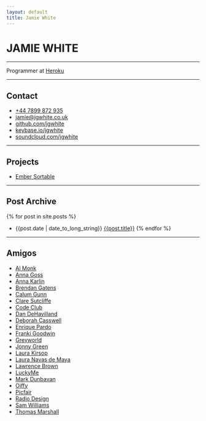 ```yaml
---
layout: default
title: Jamie White
---
```


# JAMIE WHITE

---

Programmer at [Heroku](https://heroku.com)

---

## Contact

* [+44 7899 872 935](tel:+447899872935)
* [jamie@jgwhite.co.uk](mailto:jamie@jgwhite.co.uk)
* [github.com/jgwhite](https://github.com/jgwhite)
* [keybase.io/jgwhite](https://keybase.io/jgwhite)
* [soundcloud.com/jgwhite](http://soundcloud.com/jgwhite)

---

## Projects

* [Ember Sortable](https://github.com/jgwhite/ember-sortable)

---

## Post Archive

{% for post in site.posts %}
* {{post.date | date_to_long_string}} [{{post.title}}]({{post.url}})
{% endfor %}

---

## Amigos

* [Al Monk](http://www.alasdairmonk.com/)
* [Anna Goss](http://annagoss.co/)
* [Anna Karlin](http://annakarlin.com/)
* [Brendan Gatens](http://www.london-se.com/)
* [Calum Gunn](http://www.calumgunn.com/)
* [Clare Sutcliffe](http://www.claresutcliffe.com/)
* [Code Club](http://www.codeclub.org.uk/)
* [Dan DeHavilland](http://dandehavilland.com/)
* [Deborah Casswell](http://deborahcasswell.com/)
* [Enrique Pardo](http://enriquepardo.com/)
* [Franki Goodwin](http://frankigoodwin.com/)
* [Greyworld](http://greyworld.org/)
* [Jonny Green](http://jonny-green.com/)
* [Laura Kirsop](http://www.laurakirsop.com/)
* [Laura Navas de Maya](http://www.lauranavasdemaya.com/)
* [Lawrence Brown](http://lawrencebrown.eu/)
* [LuckyMe](http://thisisluckyme.com/)
* [Mark Dunbavan](http://www.markdunbavan.co.uk/)
* [Oiffy](http://oiffy.com/)
* [Picfair](https://www.picfair.com/)
* [Radio Design](http://radiodesign.co.uk/)
* [Sam Williams](http://sam-w.com/)
* [Thomas Marshall](http://thomasmarshall.com/)
